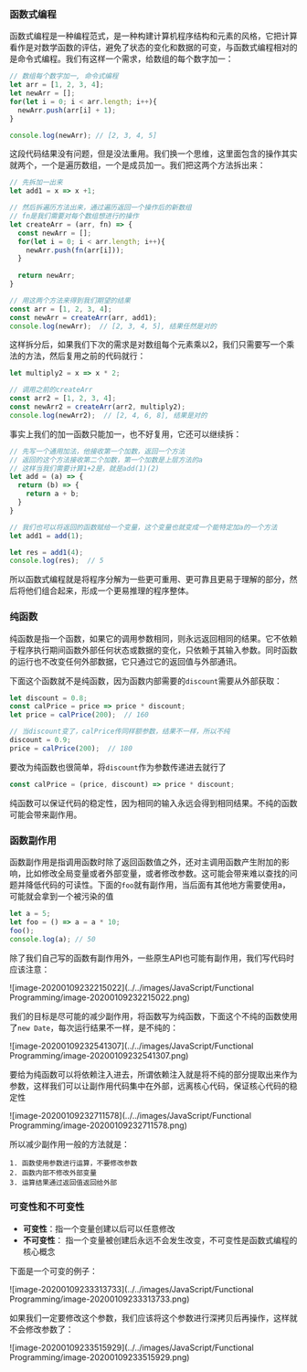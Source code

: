 ### 函数式编程

函数式编程是一种编程范式，是一种构建计算机程序结构和元素的风格，它把计算看作是对数学函数的评估，避免了状态的变化和数据的可变，与函数式编程相对的是命令式编程。我们有这样一个需求，给数组的每个数字加一：

```javascript
// 数组每个数字加一, 命令式编程
let arr = [1, 2, 3, 4];
let newArr = [];
for(let i = 0; i < arr.length; i++){
  newArr.push(arr[i] + 1);
}

console.log(newArr); // [2, 3, 4, 5]
```

这段代码结果没有问题，但是没法重用。我们换一个思维，这里面包含的操作其实就两个，一个是遍历数组，一个是成员加一。我们把这两个方法拆出来：

```javascript
// 先拆加一出来
let add1 = x => x +1;

// 然后拆遍历方法出来，通过遍历返回一个操作后的新数组
// fn是我们需要对每个数组想进行的操作
let createArr = (arr, fn) => {
  const newArr = [];
  for(let i = 0; i < arr.length; i++){
    newArr.push(fn(arr[i]));
  }
  
  return newArr;
} 

// 用这两个方法来得到我们期望的结果
const arr = [1, 2, 3, 4];
const newArr = createArr(arr, add1);
console.log(newArr);  // [2, 3, 4, 5], 结果任然是对的
```

这样拆分后，如果我们下次的需求是对数组每个元素乘以2，我们只需要写一个乘法的方法，然后复用之前的代码就行：

```javascript
let multiply2 = x => x * 2;

// 调用之前的createArr
const arr2 = [1, 2, 3, 4];
const newArr2 = createArr(arr2, multiply2);
console.log(newArr2);  // [2, 4, 6, 8], 结果是对的
```

事实上我们的加一函数只能加一，也不好复用，它还可以继续拆：

```javascript
// 先写一个通用加法，他接收第一个加数，返回一个方法
// 返回的这个方法接收第二个加数，第一个加数是上层方法的a
// 这样当我们需要计算1+2是，就是add(1)(2)
let add = (a) => {
  return (b) => {
    return a + b;
  }
}

// 我们也可以将返回的函数赋给一个变量，这个变量也就变成一个能特定加a的一个方法
let add1 = add(1);

let res = add1(4); 
console.log(res);  // 5
```

所以函数式编程就是将程序分解为一些更可重用、更可靠且更易于理解的部分，然后将他们组合起来，形成一个更易推理的程序整体。

### 纯函数

纯函数是指一个函数，如果它的调用参数相同，则永远返回相同的结果。它不依赖于程序执行期间函数外部任何状态或数据的变化，只依赖于其输入参数。同时函数的运行也不改变任何外部数据，它只通过它的返回值与外部通讯。

下面这个函数就不是纯函数，因为函数内部需要的`discount`需要从外部获取：

```javascript
let discount = 0.8;
const calPrice = price => price * discount;
let price = calPrice(200);  // 160

// 当discount变了，calPrice传同样额参数，结果不一样，所以不纯
discount = 0.9;
price = calPrice(200);  // 180
```

要改为纯函数也很简单，将`discount`作为参数传递进去就行了

```javascript
const calPrice = (price, discount) => price * discount;
```

纯函数可以保证代码的稳定性，因为相同的输入永远会得到相同结果。不纯的函数可能会带来副作用。

### 函数副作用

函数副作用是指调用函数时除了返回函数值之外，还对主调用函数产生附加的影响，比如修改全局变量或者外部变量，或者修改参数。这可能会带来难以查找的问题并降低代码的可读性。下面的`foo`就有副作用，当后面有其他地方需要使用a，可能就会拿到一个被污染的值

```javascript
let a = 5;
let foo = () => a = a * 10;
foo();
console.log(a); // 50
```

除了我们自己写的函数有副作用外，一些原生API也可能有副作用，我们写代码时应该注意：

![image-20200109232215022](../../images/JavaScript/Functional Programming/image-20200109232215022.png)

我们的目标是尽可能的减少副作用，将函数写为纯函数，下面这个不纯的函数使用了`new Date`，每次运行结果不一样，是不纯的：

![image-20200109232541307](../../images/JavaScript/Functional Programming/image-20200109232541307.png)

要给为纯函数可以将依赖注入进去，所谓依赖注入就是将不纯的部分提取出来作为参数，这样我们可以让副作用代码集中在外部，远离核心代码，保证核心代码的稳定性

![image-20200109232711578](../../images/JavaScript/Functional Programming/image-20200109232711578.png)

所以减少副作用一般的方法就是：

```
1. 函数使用参数进行运算，不要修改参数
2. 函数内部不修改外部变量
3. 运算结果通过返回值返回给外部
```

### 可变性和不可变性

* **可变性**：指一个变量创建以后可以任意修改
* **不可变性**： 指一个变量被创建后永远不会发生改变，不可变性是函数式编程的核心概念

下面是一个可变的例子：

![image-20200109233313733](../../images/JavaScript/Functional Programming/image-20200109233313733.png)

如果我们一定要修改这个参数，我们应该将这个参数进行深拷贝后再操作，这样就不会修改参数了：

![image-20200109233515929](../../images/JavaScript/Functional Programming/image-20200109233515929.png)

